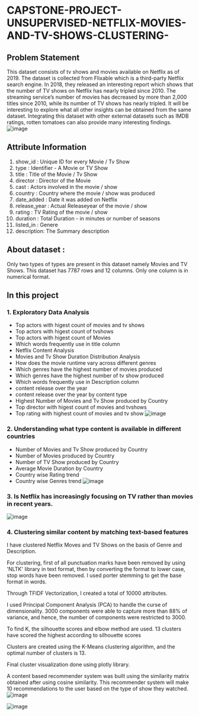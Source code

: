 # CAPSTONE-PROJECT-UNSUPERVISED-NETFLIX-MOVIES-AND-TV-SHOWS-CLUSTERING-

## Problem Statement
This dataset consists of tv shows and movies available on Netflix as of 2019. The dataset is collected from Flixable which is a third-party Netflix search engine.
In 2018, they released an interesting report which shows that the number of TV shows on Netflix has nearly tripled since 2010. The streaming service’s number of movies has decreased by more than 2,000 titles since 2010, while its number of TV shows has nearly tripled. It will be interesting to explore what all other insights can be obtained from the same dataset.
Integrating this dataset with other external datasets such as IMDB ratings, rotten tomatoes can also provide many interesting findings.
![image](https://github.com/piyushkchaudhari/CAPSTONE-PROJECT-UNSUPERVISED-NETFLIX-MOVIES-AND-TV-SHOWS-CLUSTERING-/assets/123857050/06ba1af5-49a7-402e-bd75-2b9d401390d2)

## Attribute Information
1. show_id : Unique ID for every Movie / Tv Show
2. type : Identifier - A Movie or TV Show
3. title : Title of the Movie / Tv Show
4. director : Director of the Movie
5. cast : Actors involved in the movie / show
6. country : Country where the movie / show was produced
7. date_added : Date it was added on Netflix
8. release_year : Actual Releaseyear of the movie / show
9. rating : TV Rating of the movie / show
10. duration : Total Duration - in minutes or number of seasons
11. listed_in : Genere
12. description: The Summary description

## About dataset :
Only two types of types are present in this dataset namely Movies and TV Shows. This dataset has 7787 rows and 12 columns. Only one column is in numerical format.
 
## In this project
### 1. Exploratory Data Analysis
- Top actors with higest count of movies and tv shows
- Top actors with higest count of tvshows
- Top actors with higest count of Movies
- Which words frequently use in title column
- Netflix Content Analysis
- Movies and Tv Show Duration Distribution Analysis
- How does the movie runtime vary across different genres
- Which genres have the highest number of movies produced
- Which genres have the highest number of tv show produced
- Which words frequently use in Description column
- content release over the year
- content release over the year by content type
- Highest Number of Movies and Tv Show produced by Country
- Top director with higest count of movies and tvshows
- Top rating with highest count of movies and tv show
![image](https://github.com/piyushkchaudhari/CAPSTONE-PROJECT-UNSUPERVISED-NETFLIX-MOVIES-AND-TV-SHOWS-CLUSTERING-/assets/123857050/432350bb-e7d1-4250-addf-4ea9ba57c5ab)

### 2. Understanding what type content is available in different countries
- Number of Movies and Tv Show produced by Country
- Number of Movies produced by Country
- Number of TV Show produced by Country
- Average Movie Duration by Country
- Country wise Rating trend
- Country wise Genres trend
![image](https://github.com/piyushkchaudhari/CAPSTONE-PROJECT-UNSUPERVISED-NETFLIX-MOVIES-AND-TV-SHOWS-CLUSTERING-/assets/123857050/46fb3271-5fb8-4f1f-a7e8-a2dadcda4581)

### 3. Is Netflix has increasingly focusing on TV rather than movies in recent years.
![image](https://github.com/piyushkchaudhari/CAPSTONE-PROJECT-UNSUPERVISED-NETFLIX-MOVIES-AND-TV-SHOWS-CLUSTERING-/assets/123857050/0d8b0083-8d76-4fff-bc0e-45ce47fc42cf)

### 4. Clustering similar content by matching text-based features
I have clustered Netflix Moves and TV Shows on the basis of Genre and Description.

For clustering, first of all punctuation marks have been removed by using 'NLTK' library in text format, then by converting the format to lower case, stop words have been removed. I used porter stemming to get the base format in words.

Through TFIDF Vectorization, I created a total of 10000 attributes.

I used Principal Component Analysis (PCA) to handle the curse of dimensionality. 3000 components were able to capture more than 88% of variance, and hence, the number of components were restricted to 3000.

To find K, the silhouette scores and elbow method are used. 13 clusters have scored the highest according to silhouette scores

Clusters are created using the K-Means clustering algorithm, and the optimal number of clusters is 13.

Final cluster visualization done using plotly library.

A content based recommender system was built using the similarity matrix obtained after using cosine similarity. This recommender system will make 10 recommendations to the user based on the type of show they watched.
![image](https://github.com/piyushkchaudhari/CAPSTONE-PROJECT-UNSUPERVISED-NETFLIX-MOVIES-AND-TV-SHOWS-CLUSTERING-/assets/123857050/b5700f8d-8a9e-48c4-bb83-241b39ad3118)

![image](https://github.com/piyushkchaudhari/CAPSTONE-PROJECT-UNSUPERVISED-NETFLIX-MOVIES-AND-TV-SHOWS-CLUSTERING-/assets/123857050/90cc5970-4e64-454f-bec1-cb1f430e6ffa)
